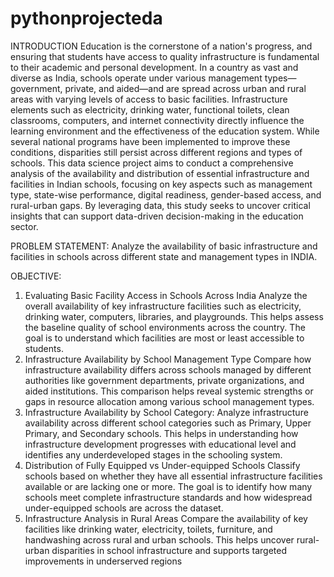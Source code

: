 # pythonprojecteda
INTRODUCTION
Education is the cornerstone of a nation's progress, and ensuring that students have access to quality infrastructure is fundamental to their academic and personal development. In a country as vast and diverse as India, schools operate under various management types—government, private, and aided—and are spread across urban and rural areas with varying levels of access to basic facilities. Infrastructure elements such as electricity, drinking water, functional toilets, clean classrooms, computers, and internet connectivity directly influence the learning environment and the effectiveness of the education system. While several national programs have been implemented to improve these conditions, disparities still persist across different regions and types of schools. This data science project aims to conduct a comprehensive analysis of the availability and distribution of essential infrastructure and facilities in Indian schools, focusing on key aspects such as management type, state-wise performance, digital readiness, gender-based access, and rural-urban gaps. By leveraging data, this study seeks to uncover critical insights that can support data-driven decision-making in the education sector.

PROBLEM STATEMENT:
Analyze the availability of basic infrastructure and facilities in schools across different state and management types in INDIA.

OBJECTIVE:
1.	Evaluating Basic Facility Access in Schools Across India Analyze the overall availability of key infrastructure facilities such as electricity, drinking water, computers, libraries, and playgrounds. This helps assess the baseline quality of school environments across the country. The goal is to understand which facilities are most or least accessible to students.
2.	Infrastructure Availability by School Management Type Compare how infrastructure availability differs across schools managed by different authorities like government departments, private organizations, and aided institutions. This comparison helps reveal systemic strengths or gaps in resource allocation among various school management types.
3.	Infrastructure Availability by School Category: Analyze infrastructure availability across different school categories such as Primary, Upper Primary, and Secondary schools. This helps in understanding how infrastructure development progresses with educational level and identifies any underdeveloped stages in the schooling system.
4.	Distribution of Fully Equipped vs Under-equipped Schools Classify schools based on whether they have all essential infrastructure facilities available or are lacking one or more. The goal is to identify how many schools meet complete infrastructure standards and how widespread under-equipped schools are across the dataset.
5.	Infrastructure Analysis in Rural Areas Compare the availability of key facilities like drinking water, electricity, toilets, furniture, and handwashing across rural and urban schools. This helps uncover rural-urban disparities in school infrastructure and supports targeted improvements in underserved regions
